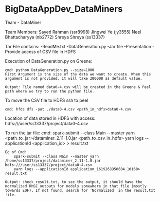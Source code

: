 # BigDataAppDev_DataMiners

Team - DataMiner

Team Members: 
Sayed Rahman (ssr8998)
Jingwei Ye (jy3555)
Neel Bhattacharyya (nb2772)
Shreya Shreya (ss13337)

Tar File contains:
-ReadMe.txt 
-DataGeneration.py
-Jar file
-Presentation
-Provide access of CSV file in HDFS

Execution of DataGeneration.py on Greene:

	cmd: python DataGeneration.py --size=1000
	First Argument is the size of the data we want to create. When this argument is not provided, it will take 200000 as default value.

	Output: File named data0-4.csv will be created in the Greene & Peel path where we try to run the python file.

To move the CSV file to HDFS
	ssh to peel

	cmd: hfds dfs -put ./data0-4.csv <path_in_hdfs>data0-4.csv
	
Location of data stored in HDFS with access:
	hdfs:///user/ss13337/project/data0-4.csv

To run the jar file:
	cmd: 
	    spark-submit --class Main --master yarn <path_to_jar>/dataminer_2.11-1.0.jar <path_to_csv_in_hdfs>
	    yarn logs --applicationId <application_id> > result.txt
        
	Eg of Cmd: 
	    spark-submit --class Main --master yarn /home/ss13337/project/dataminer_2.11-1.0.jar hdfs:///user/ss13337/project/data0-4.csv
	    yarn logs --applicationId application_1619268950684_10168> result.txt

	Output: check result.txt, to see the output, it should have the normalized RMSE outputs for models somewhere in that file (mostly towards EOF). If not found, search for 'Normalized' in the result.txt file.
